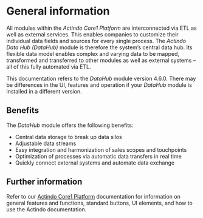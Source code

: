 # General information

All modules within the *Actindo Core1 Platform* are interconnected via ETL as well as external services.
This enables companies to customize their individual data fields and sources for every single process.
The *Actindo Data Hub (DataHub)* module is therefore the system’s central data hub.
Its flexible data model enables complex and varying data to be mapped, transformed and transferred to other modules as well as external systems – all of this fully automated via ETL.

This documentation refers to the *DataHub* module version 4.6.0. There may be differences in the UI, features and operation if your *DataHub* module is installed in a different version.



## Benefits

The *DataHub* module offers the following benefits:
- Central data storage to break up data silos  
- Adjustable data streams   
- Easy integration and harmonization of sales scopes and touchpoints  
- Optimization of processes via automatic data transfers in real time   
- Quickly connect external systems and automate data exchange  


## Further information

Refer to our [Actindo Core1 Platform](../../Core1Platform/BasicPhilosophy/01_General.md) documentation for information on general features and functions, standard buttons, UI elements, and how to use the Actindo documentation.
